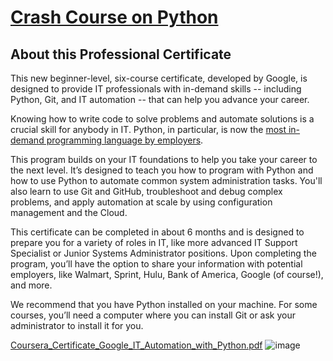 # [Crash Course on Python](https://www.coursera.org/learn/python-crash-course/)

## About this Professional Certificate

This new beginner-level, six-course certificate, developed by Google, is designed to provide IT professionals with in-demand skills -- including Python, Git, and IT automation -- that can help you advance your career.

Knowing how to write code to solve problems and automate solutions is a crucial skill for anybody in IT. Python, in particular, is now the [most in-demand programming language by employers](https://insights.dice.com/2019/10/08/python-java-top-languages-employers/).

This program builds on your IT foundations to help you take your career to the next level. It’s designed to teach you how to program with Python and how to use Python to automate common system administration tasks. You'll also learn to use Git and GitHub, troubleshoot and debug complex problems, and apply automation at scale by using configuration management and the Cloud.

This certificate can be completed in about 6 months and is designed to prepare you for a variety of roles in IT, like more advanced IT Support Specialist or Junior Systems Administrator positions. Upon completing the program, you’ll have the option to share your information with potential employers, like Walmart, Sprint, Hulu, Bank of America, Google (of course!), and more.

We recommend that you have Python installed on your machine. For some courses, you’ll need a computer where you can install Git or ask your administrator to install it for you.

[Coursera_Certificate_Google_IT_Automation_with_Python.pdf](https://github.com/nnugy-21/Coursera/files/6178144/Coursera_Certificate_Google_IT_Automation_with_Python.pdf)
![image](https://user-images.githubusercontent.com/79896959/111918072-eb84e180-8ab5-11eb-8cce-ec34d65a5655.png)
